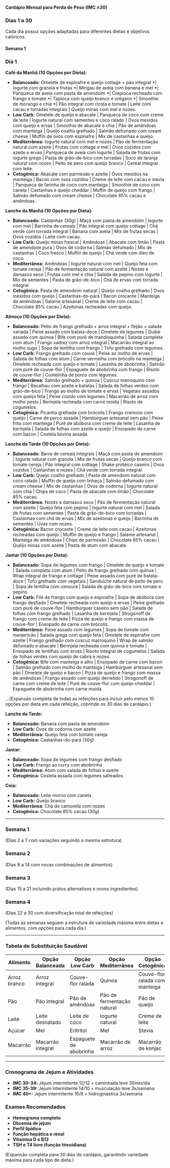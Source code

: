 **Cardápio Mensal para Perda de Peso (IMC ≥30)**

### **Dias 1 a 30**
Cada dia possui opções adaptadas para diferentes dietas e objetivos calóricos.

#### **Semana 1**
### **Dia 1**
**Café da Manhã (10 Opções por Dieta):**
- **Balanceado:** Omelete de espinafre e queijo cottage + pão integral
  *| Iogurte com granola e frutas
  *| Mingau de aveia com banana e mel
  *| Panqueca de aveia com pasta de amendoim
  *| Crepioca recheada com frango e tomate
  *| Tapioca com queijo branco e orégano
  *| Smoothie de morango e chia
  *| Pão integral com ricota e tomate | Leite com cacau e torradas integrais | Queijo minas com mel e nozes.
- **Low Carb:** Omelete de queijo e abacate | Panqueca de coco com creme de leite | Iogurte natural com sementes e coco ralado | Ovos mexidos com queijo e ervas | Smoothie de abacate e chia | Pão de amêndoas com manteiga | Queijo coalho grelhado | Salmão defumado com cream cheese | Muffin de ovos com espinafre | Mix de castanhas e queijo.
- **Mediterrânea:** Iogurte natural com mel e nozes | Pão de fermentação natural com azeite | Frutas com cottage e mel | Ovos cozidos com azeite e ervas | Panqueca de aveia com iogurte | Salada de frutas com iogurte grego | Pasta de grão-de-bico com torradas | Suco de laranja natural com nozes | Peito de peru com queijo branco | Cereal integral com leite.
- **Cetogênica:** Abacate com parmesão e azeite | Ovos mexidos na manteiga | Bacon com ovos cozidos | Creme de leite com cacau e stevia | Panqueca de farinha de coco com manteiga | Smoothie de coco com canela | Castanhas e queijo cheddar | Muffin de queijo com frango | Salmão defumado com cream cheese | Chocolate 85% cacau e amêndoas.

**Lanche da Manhã (10 Opções por Dieta):**
- **Balanceado:** Castanhas (30g) | Maçã com pasta de amendoim | Iogurte com mel | Barrinha de cereais | Pão integral com queijo cottage | Chá verde com torrada integral | Banana com aveia | Mix de frutas secas | Ovos cozidos | Leite com cacau.
- **Low Carb:** Queijo minas frescal | Amêndoas | Abacate com limão | Pasta de amendoim pura | Ovos de codorna | Salmão defumado | Mix de castanhas | Coco fresco | Muffin de queijo | Chá verde com óleo de coco.
- **Mediterrânea:** Amêndoas | Iogurte natural com mel | Queijo feta com tomate cereja | Pão de fermentação natural com azeite | Nozes e damasco seco | Frutas com mel e chia | Salada de pepino com iogurte | Mix de sementes | Pasta de grão-de-bico | Chá de ervas com torrada integral.
- **Cetogênica:** Pasta de amendoim natural | Queijo coalho grelhado | Ovos mexidos com queijo | Castanhas-do-pará | Bacon crocante | Manteiga de amêndoas | Salame artesanal | Creme de leite com cacau | Chocolate 85% cacau | Azeitonas recheadas com queijo.

**Almoço (10 Opções por Dieta):**
- **Balanceado:** Peito de frango grelhado + arroz integral + feijão + salada variada | Peixe assado com batata-doce | Omelete de legumes | Quibe assado com quinoa | Bife com purê de mandioquinha | Salada completa com atum | Frango xadrez com arroz integral | Macarrão integral ao molho sugo | Sopa de lentilha com frango | Tofu grelhado com legumes.
- **Low Carb:** Frango grelhado com couve | Peixe ao molho de ervas | Salada de folhas com atum | Carne vermelha com brócolis na manteiga | Omelete recheada com queijo e tomate | Lasanha de abobrinha | Salmão com purê de couve-flor | Espaguete de abobrinha com frango | Risoto de couve-flor | Costelinha de porco com legumes.
- **Mediterrânea:** Salmão grelhado + quinoa | Cuscuz marroquino com frango | Bacalhau com azeite e batatas | Salada de folhas verdes com grão-de-bico | Frango ao molho de tomate e ervas | Vegetais assados com queijo feta | Peixe cozido com legumes | Macarrão de arroz com molho pesto | Berinjela recheada com carne moída | Risoto de cogumelos.
- **Cetogênica:** Picanha grelhada com brócolis | Frango cremoso com queijo | Carne de porco assada | Hambúrguer artesanal sem pão | Peixe frito com manteiga | Purê de abóbora com creme de leite | Lasanha de berinjela | Salada de folhas com azeite e queijo | Ensopado de carne com bacon | Costela bovina assada.

**Lanche da Tarde (10 Opções por Dieta):**
- **Balanceado:** Barra de cereais integrais | Maçã com pasta de amendoim | Iogurte natural com granola | Mix de frutas secas | Queijo branco com tomate cereja | Pão integral com cottage | Shake proteico caseiro | Ovos cozidos | Castanhas e nozes | Chá verde com torrada integral.
- **Low Carb:** Queijo coalho grelhado | Pasta de amendoim natural com coco ralado | Muffin de queijo com linhaça | Salmão defumado com cream cheese | Mix de castanhas | Ovos de codorna | Iogurte natural com chia | Chips de coco | Pasta de abacate com limão | Chocolate 85% cacau.
- **Mediterrânea:** Nozes e damasco seco | Pão de fermentação natural com azeite | Queijo feta com pepino | Iogurte natural com mel | Salada de frutas com sementes | Pasta de grão-de-bico com torradas | Castanhas com chá de ervas | Mix de azeitonas e queijo | Barrinha de sementes | Uvas com nozes.
- **Cetogênica:** Bacon crocante | Creme de leite com cacau | Azeitonas recheadas com queijo | Muffin de queijo e frango | Salame artesanal | Manteiga de amêndoas | Chips de parmesão | Chocolate 85% cacau | Queijo minas com azeite | Pasta de atum com abacate.

**Jantar (10 Opções por Dieta):**
- **Balanceado:** Sopa de legumes com frango | Omelete de queijo e tomate | Salada completa com atum | Peito de frango grelhado com quinoa | Wrap integral de frango e cottage | Peixe assado com purê de batata-doce | Tofu grelhado com vegetais | Sanduíche natural de peito de peru | Sopa de lentilha com cenoura | Salada de grão-de-bico com tomate e pepino.
- **Low Carb:** Filé de frango com queijo e espinafre | Sopa de abóbora com frango desfiado | Omelete recheada com queijo e ervas | Peixe grelhado com purê de couve-flor | Hambúrguer caseiro sem pão | Salada de folhas com frango grelhado | Lasanha de berinjela | Strogonoff de frango com creme de leite | Pizza de queijo e frango com massa de couve-flor | Ensopado de carne com brócolis.
- **Mediterrânea:** Peixe assado com legumes | Sopa de tomate com manjericão | Salada grega com queijo feta | Omelete de espinafre com azeite | Frango grelhado com cuscuz marroquino | Wrap de salmão defumado e abacate | Berinjela recheada com quinoa e tomate | Ensopado de lentilhas com ervas | Risoto integral de cogumelos | Salada de folhas verdes com queijo de cabra e nozes.
- **Cetogênica:** Bife com manteiga e alho | Ensopado de carne com bacon | Salmão grelhado com molho de manteiga | Hambúrguer artesanal sem pão | Omelete de queijo e bacon | Pizza de queijo e frango com massa de amêndoas | Frango assado com queijo derretido | Strogonoff de carne com creme de leite | Purê de couve-flor com queijo cheddar | Espaguete de abobrinha com carne moída.

...(Expansão completa de todas as refeições para incluir pelo menos 10 opções por dieta em cada refeição, cobrindo os 30 dias de cardápio.)






**Lanche da Tarde:**
- **Balanceado:** Banana com pasta de amendoim
- **Low Carb:** Ovos de codorna com azeite
- **Mediterrânea:** Queijo feta com tomate cereja
- **Cetogênica:** Castanhas-do-pará (30g)

**Jantar:**
- **Balanceado:** Sopa de legumes com frango desfiado
- **Low Carb:** Frango ao curry com abobrinha
- **Mediterrânea:** Atum com salada de folhas e azeite
- **Cetogênica:** Costela assada com legumes salteados

**Ceia:**
- **Balanceado:** Leite morno com canela
- **Low Carb:** Queijo branco
- **Mediterrânea:** Chá de camomila com nozes
- **Cetogênica:** Chocolate 85% cacau (30g)

---
### **Semana 1**
(Dias 2 a 7 com variações seguindo a mesma estrutura)

### **Semana 2**
(Dias 8 a 14 com novas combinações de alimentos)

### **Semana 3**
(Dias 15 a 21 incluindo pratos alternativos e novos ingredientes)

### **Semana 4**
(Dias 22 a 30 com diversificação total de refeições)

(Todas as semanas seguem a estrutura de variedade máxima entre dietas e alimentos, com opções para cada dia.)

---
### **Tabela de Substituição Saudável**
| Alimento | Opção Balanceada | Opção Low Carb | Opção Mediterrânea | Opção Cetogênica |
|---|---|---|---|---|
| Arroz branco | Arroz integral | Couve-flor ralada | Quinoa | Couve-flor ralada com manteiga |
| Pão | Pão integral | Pão de amêndoas | Pão de fermentação natural | Pão de queijo |
| Leite | Leite desnatado | Leite de coco | Iogurte natural | Creme de leite |
| Açúcar | Mel | Eritritol | Mel | Stevia |
| Macarrão | Macarrão integral | Espaguete de abobrinha | Macarrão de arroz | Macarrão de konjac |

---
### **Cronograma de Jejum e Atividades**
- **IMC 30-34:** Jejum intermitente 12/12 + caminhada leve 30min/dia
- **IMC 35-39:** Jejum intermitente 14/10 + musculação leve 3x/semana
- **IMC 40+:** Jejum intermitente 16/8 + hidroginástica 3x/semana

### **Exames Recomendados**
- **Hemograma completo**
- **Glicemia de jejum**
- **Perfil lipídico**
- **Função hepática e renal**
- **Vitamina D e B12**
- **TSH e T4 livre (função tireoidiana)**

(Expansão completa para 30 dias de cardápio, garantindo variedade máxima para cada tipo de dieta.)

